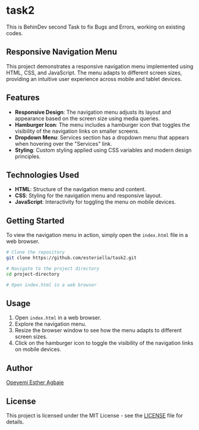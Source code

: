 # task2
 This is BehinDev second Task to fix Bugs and Errors, working on existing codes.

## Responsive Navigation Menu

This project demonstrates a responsive navigation menu implemented using HTML, CSS, and JavaScript. The menu adapts to different screen sizes, providing an intuitive user experience across mobile and tablet devices.

## Features

- **Responsive Design**: The navigation menu adjusts its layout and appearance based on the screen size using media queries.
- **Hamburger Icon**: The menu includes a hamburger icon that toggles the visibility of the navigation links on smaller screens.
- **Dropdown Menu**: Services section has a dropdown menu that appears when hovering over the "Services" link.
- **Styling**: Custom styling applied using CSS variables and modern design principles.

## Technologies Used

- **HTML**: Structure of the navigation menu and content.
- **CSS**: Styling for the navigation menu and responsive layout.
- **JavaScript**: Interactivity for toggling the menu on mobile devices.

## Getting Started

To view the navigation menu in action, simply open the `index.html` file in a web browser.

```bash
# Clone the repository
git clone https://github.com/esteriella/task2.git

# Navigate to the project directory
cd project-directory

# Open index.html in a web browser
```

## Usage

1. Open `index.html` in a web browser.
2. Explore the navigation menu.
3. Resize the browser window to see how the menu adapts to different screen sizes.
4. Click on the hamburger icon to toggle the visibility of the navigation links on mobile devices.

## Author

[Opeyemi Esther Agbaje](https://github.com/esteriella)

## License

This project is licensed under the MIT License - see the [LICENSE](LICENSE) file for details.